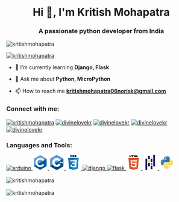 <h1 align="center">Hi 👋, I'm Kritish Mohapatra</h1>
<h3 align="center">A passionate python developer from India</h3>

<p align="left"> <img src="https://komarev.com/ghpvc/?username=kritishmohapatra&label=Profile%20views&color=0e75b6&style=flat" alt="kritishmohapatra" /> </p>

<p align="left"> <a href="https://github.com/ryo-ma/github-profile-trophy"><img src="https://github-profile-trophy.vercel.app/?username=kritishmohapatra" alt="kritishmohapatra" /></a> </p>

- 🌱 I’m currently learning **Django, Flask**

- 💬 Ask me about **Python, MicroPython**

- 📫 How to reach me **kritishmohapatra06norisk@gmail.com**

<h3 align="left">Connect with me:</h3>
<p align="left">
<a href="https://linkedin.com/in/kritishmohapatra" target="blank"><img align="center" src="https://raw.githubusercontent.com/rahuldkjain/github-profile-readme-generator/master/src/images/icons/Social/linked-in-alt.svg" alt="kritishmohapatra" height="30" width="40" /></a>
<a href="https://www.codechef.com/users/divinelovekr" target="blank"><img align="center" src="https://cdn.jsdelivr.net/npm/simple-icons@3.1.0/icons/codechef.svg" alt="divinelovekr" height="30" width="40" /></a>
<a href="https://www.hackerrank.com/divinelovekr" target="blank"><img align="center" src="https://raw.githubusercontent.com/rahuldkjain/github-profile-readme-generator/master/src/images/icons/Social/hackerrank.svg" alt="divinelovekr" height="30" width="40" /></a>
<a href="https://www.leetcode.com/divinelovekr" target="blank"><img align="center" src="https://raw.githubusercontent.com/rahuldkjain/github-profile-readme-generator/master/src/images/icons/Social/leet-code.svg" alt="divinelovekr" height="30" width="40" /></a>
<a href="https://auth.geeksforgeeks.org/user/divinelovekr" target="blank"><img align="center" src="https://raw.githubusercontent.com/rahuldkjain/github-profile-readme-generator/master/src/images/icons/Social/geeks-for-geeks.svg" alt="divinelovekr" height="30" width="40" /></a>
</p>

<h3 align="left">Languages and Tools:</h3>
<p align="left"> <a href="https://www.arduino.cc/" target="_blank" rel="noreferrer"> <img src="https://cdn.worldvectorlogo.com/logos/arduino-1.svg" alt="arduino" width="40" height="40"/> </a> <a href="https://www.cprogramming.com/" target="_blank" rel="noreferrer"> <img src="https://raw.githubusercontent.com/devicons/devicon/master/icons/c/c-original.svg" alt="c" width="40" height="40"/> </a> <a href="https://www.w3schools.com/cpp/" target="_blank" rel="noreferrer"> <img src="https://raw.githubusercontent.com/devicons/devicon/master/icons/cplusplus/cplusplus-original.svg" alt="cplusplus" width="40" height="40"/> </a> <a href="https://www.w3schools.com/css/" target="_blank" rel="noreferrer"> <img src="https://raw.githubusercontent.com/devicons/devicon/master/icons/css3/css3-original-wordmark.svg" alt="css3" width="40" height="40"/> </a> <a href="https://www.djangoproject.com/" target="_blank" rel="noreferrer"> <img src="https://cdn.worldvectorlogo.com/logos/django.svg" alt="django" width="40" height="40"/> </a> <a href="https://flask.palletsprojects.com/" target="_blank" rel="noreferrer"> <img src="https://www.vectorlogo.zone/logos/pocoo_flask/pocoo_flask-icon.svg" alt="flask" width="40" height="40"/> </a> <a href="https://www.w3.org/html/" target="_blank" rel="noreferrer"> <img src="https://raw.githubusercontent.com/devicons/devicon/master/icons/html5/html5-original-wordmark.svg" alt="html5" width="40" height="40"/> </a> <a href="https://pandas.pydata.org/" target="_blank" rel="noreferrer"> <img src="https://raw.githubusercontent.com/devicons/devicon/2ae2a900d2f041da66e950e4d48052658d850630/icons/pandas/pandas-original.svg" alt="pandas" width="40" height="40"/> </a> <a href="https://www.python.org" target="_blank" rel="noreferrer"> <img src="https://raw.githubusercontent.com/devicons/devicon/master/icons/python/python-original.svg" alt="python" width="40" height="40"/> </a> </p>

<p><img align="center" src="https://github-readme-stats.vercel.app/api/top-langs?username=kritishmohapatra&show_icons=true&locale=en&layout=compact" alt="kritishmohapatra" /></p>

<p><img align="center" src="https://github-readme-streak-stats.herokuapp.com/?user=kritishmohapatra&" alt="kritishmohapatra" /></p>
